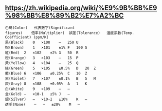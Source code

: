 ## https://zh.wikipedia.org/wiki/%E9%9B%BB%E9%98%BB%E8%89%B2%E7%A2%BC
```
色碼(Color)	代表數字(Significant
figures)	倍率(Multiplier)	誤差(Tolerance)	溫度系數(Temp. Coefficient) (ppm/K)
黑(Black)	0	×100	–	250	U
棕(Brown)	1	×101	±1%	F	100	S
紅(Red)	2	×102	±2%	G	50	R
橙(Orange)	3	×103	–	15	P
黃(Yellow)	4	×104	–	25	Q
綠(Green)	5	×105	±0.5%	D	20	Z
藍(Blue)	6	×106	±0.25%	C	10	Z
紫(Violet)	7	×107	±0.1%	B	5	M
灰(Gray)	8	×108	±0.05%	A	1	K
白(White)	9	×109	–	–
金(Gold)	–	×10-1	±5%	J	–
銀(Silver)	–	×10-2	±10%	K	–
透明(None)	–	–	±20%	M	–
```
